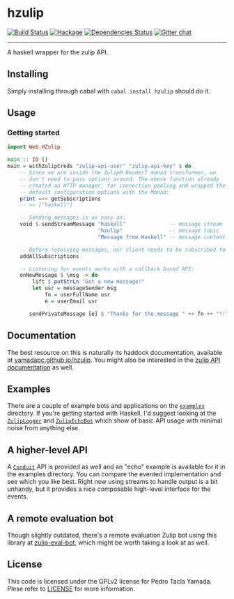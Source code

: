 hzulip
======
[![Build Status](https://travis-ci.org/yamadapc/hzulip.svg?branch=master)](https://travis-ci.org/yamadapc/hzulip)
[![Hackage](https://img.shields.io/hackage/v/hzulip.svg)](https://hackage.haskell.org/package/hzulip)
[![Dependencies Status](http://img.shields.io/hackage-deps/v/hzulip.svg)](http://packdeps.haskellers.com/feed?needle=hzulip)
[![Gitter chat](https://badges.gitter.im/yamadapc/hzulip.png)](https://gitter.im/yamadapc/hzulip)
- - -
A haskell wrapper for the zulip API.

## Installing
Simply installing through cabal with `cabal install hzulip` should do it.

## Usage
### Getting started
```haskell
import Web.HZulip

main :: IO ()
main = withZulipCreds "zulip-api-user" "zulip-api-key" $ do
    -- Since we are inside the ZulipM ReaderT monad transformer, we
    -- don't need to pass options around. The above function already
    -- created an HTTP manager, for connection pooling and wrapped the
    -- default configuration options with the Monad:
    print =<< getSubscriptions
    -- >> ["haskell"]

    -- Sending messages is as easy as:
    void $ sendStreamMessage "haskell"              -- message stream
                             "hzulip"               -- message topic
                             "Message from Haskell" -- message content

    -- Before receiving messages, our client needs to be subscribed to streams
    addAllSubscriptions

    -- Listening for events works with a callback based API:
    onNewMessage $ \msg -> do
        lift $ putStrLn "Got a new message!"
        let usr = messageSender msg
            fn = userFullName usr
            e = userEmail usr

       sendPrivateMessage [e] $ "Thanks for the message " ++ fn ++ "!!"
```

## Documentation
The best resource on this is naturally its haddock documentation, available at
[yamadapc.github.io/hzulip](https://yamadapc.github.io/hzulip). You might also
be interested in the [zulip API documentation](https://zulip.com/api/) as well.

## Examples
There are a couple of example bots and applications on the
[`examples`](/examples) directory. If you're getting started with Haskell, I'd
suggest looking at the [`ZulipLogger`](/examples/src/ZulipLogger.hs) and
[`ZulipEchoBot`](/examples/src/ZulipEchoBot) which show of basic API usage
with minimal noise from anything else.

## A higher-level API
A [`Conduit`](https://www.fpcomplete.com/user/snoyberg/library-documentation/conduit-overview)
API is provided as well and an "echo" example is available for it in the
examples directory. You can compare the evented implementation and see which you
like best. Right now using streams to handle output is a bit unhandy, but it
provides a nice composable high-level interface for the events.

## A remote evaluation bot
Though slightly outdated, there's a remote evaluation Zulip bot using this
library at [zulip-eval-bot](https://github.com/yamadapc/zulip-eval-bot), which
might be worth taking a look at as well.

## License
This code is licensed under the GPLv2 license for Pedro Tacla Yamada. Plese
refer to [LICENSE](/LICENSE) for more information.

